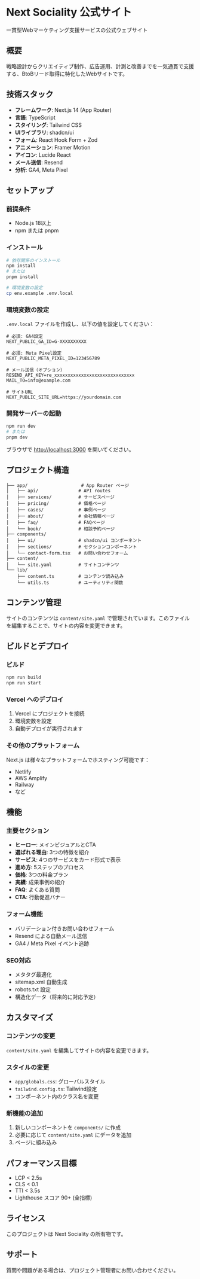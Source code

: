 # Next Sociality 公式サイト

一貫型Webマーケティング支援サービスの公式ウェブサイト

## 概要

戦略設計からクリエイティブ制作、広告運用、計測と改善までを一気通貫で支援する、BtoBリード取得に特化したWebサイトです。

## 技術スタック

- **フレームワーク**: Next.js 14 (App Router)
- **言語**: TypeScript
- **スタイリング**: Tailwind CSS
- **UIライブラリ**: shadcn/ui
- **フォーム**: React Hook Form + Zod
- **アニメーション**: Framer Motion
- **アイコン**: Lucide React
- **メール送信**: Resend
- **分析**: GA4, Meta Pixel

## セットアップ

### 前提条件

- Node.js 18以上
- npm または pnpm

### インストール

```bash
# 依存関係のインストール
npm install
# または
pnpm install

# 環境変数の設定
cp env.example .env.local
```

### 環境変数の設定

`.env.local` ファイルを作成し、以下の値を設定してください：

```env
# 必須: GA4設定
NEXT_PUBLIC_GA_ID=G-XXXXXXXXXX

# 必須: Meta Pixel設定
NEXT_PUBLIC_META_PIXEL_ID=123456789

# メール送信（オプション）
RESEND_API_KEY=re_xxxxxxxxxxxxxxxxxxxxxxxxxxxxxx
MAIL_TO=info@example.com

# サイトURL
NEXT_PUBLIC_SITE_URL=https://yourdomain.com
```

### 開発サーバーの起動

```bash
npm run dev
# または
pnpm dev
```

ブラウザで [http://localhost:3000](http://localhost:3000) を開いてください。

## プロジェクト構造

```
├── app/                    # App Router ページ
│   ├── api/               # API routes
│   ├── services/          # サービスページ
│   ├── pricing/           # 価格ページ
│   ├── cases/             # 事例ページ
│   ├── about/             # 会社情報ページ
│   ├── faq/               # FAQページ
│   └── book/              # 相談予約ページ
├── components/
│   ├── ui/                # shadcn/ui コンポーネント
│   ├── sections/          # セクションコンポーネント
│   └── contact-form.tsx   # お問い合わせフォーム
├── content/
│   └── site.yaml          # サイトコンテンツ
└── lib/
    ├── content.ts         # コンテンツ読み込み
    └── utils.ts           # ユーティリティ関数
```

## コンテンツ管理

サイトのコンテンツは `content/site.yaml` で管理されています。このファイルを編集することで、サイトの内容を変更できます。

## ビルドとデプロイ

### ビルド

```bash
npm run build
npm run start
```

### Vercel へのデプロイ

1. Vercel にプロジェクトを接続
2. 環境変数を設定
3. 自動デプロイが実行されます

### その他のプラットフォーム

Next.js は様々なプラットフォームでホスティング可能です：
- Netlify
- AWS Amplify
- Railway
- など

## 機能

### 主要セクション

- **ヒーロー**: メインビジュアルとCTA
- **選ばれる理由**: 3つの特徴を紹介
- **サービス**: 4つのサービスをカード形式で表示
- **進め方**: 5ステップのプロセス
- **価格**: 3つの料金プラン
- **実績**: 成果事例の紹介
- **FAQ**: よくある質問
- **CTA**: 行動促進バナー

### フォーム機能

- バリデーション付きお問い合わせフォーム
- Resend による自動メール送信
- GA4 / Meta Pixel イベント追跡

### SEO対応

- メタタグ最適化
- sitemap.xml 自動生成
- robots.txt 設定
- 構造化データ（将来的に対応予定）

## カスタマイズ

### コンテンツの変更

`content/site.yaml` を編集してサイトの内容を変更できます。

### スタイルの変更

- `app/globals.css`: グローバルスタイル
- `tailwind.config.ts`: Tailwind設定
- コンポーネント内のクラス名を変更

### 新機能の追加

1. 新しいコンポーネントを `components/` に作成
2. 必要に応じて `content/site.yaml` にデータを追加
3. ページに組み込み

## パフォーマンス目標

- LCP < 2.5s
- CLS < 0.1
- TTI < 3.5s
- Lighthouse スコア 90+ (全指標)

## ライセンス

このプロジェクトは Next Sociality の所有物です。

## サポート

質問や問題がある場合は、プロジェクト管理者にお問い合わせください。



